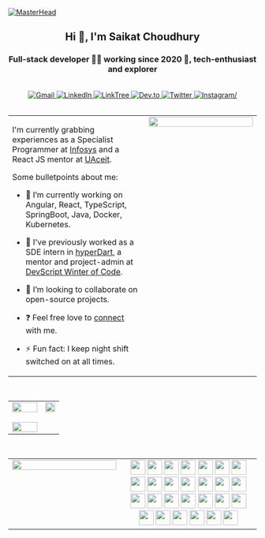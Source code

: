 [![MasterHead](https://visme.co/blog/wp-content/uploads/2019/10/animated-presentation-software-header.gif)]()

<h2 align="center">Hi 👋, I'm Saikat Choudhury</h2>
<h3 align="center">Full-stack developer 👨‍💻 working since 2020 🚀, tech-enthusiast and explorer</h3>

<br/>

<div align="center">
  <a href="mailto:saikat.choudhury.official@gmail.com" target="_blank">
    <img
      src="https://img.shields.io/badge/Gmail-D14836?style=for-the-badge&logo=gmail&logoColor=white"
      alt="Gmail"
    />
  </a>
  <a href="https://www.linkedin.com/in/saikat-c-3b9878110/" target="_blank">
    <img
      src="https://img.shields.io/badge/LinkedIn-0077B5?style=for-the-badge&logo=linkedin&logoColor=white"
      alt="LinkedIn"
    />
  </a>
   <a href="https://linktr.ee/saikat.choudhury" target="_blank">
    <img
      src="https://img.shields.io/badge/linktree-39E09B?style=for-the-badge&logo=linktree&logoColor=white"
      alt="LinkTree"
    />
  </a>
  <a href="https://dev.to/saikat98" target="_blank">
    <img
      src="https://img.shields.io/badge/dev.to-0A0A0A?style=for-the-badge&logo=devdotto&logoColor=white"
      alt="Dev.to"
    />
  </a>
  <a href="https://twitter.com/Saikat_c03" target="_blank">
    <img
      src="https://img.shields.io/badge/Twitter-1DA1F2?style=for-the-badge&logo=twitter&logoColor=white"
      alt="Twitter"
    />
  </a>
  <a href="https://instagram.com/saikat__choudhury" target="_blank">
    <img src="https://img.shields.io/badge/Instagram-E4405F?style=for-the-badge&logo=instagram&logoColor=white" alt=Instagram/>
  </a>  
</div>

<br/>


<table><tr><td valign="top" width="55%">
  
I'm currently grabbing experiences as a Specialist Programmer at [Infosys](https://www.infosys.com) and a React JS mentor at [UAceit](https://uaceit.com). 

Some bulletpoints about me:

- 🔭 I’m currently working on Angular, React, TypeScript, SpringBoot, Java, Docker, Kubernetes.

- 🌱 I've previously worked as a SDE intern in [hyperDart](https://hyperdart.com), a mentor and project-admin at [DevScript Winter of Code](https://devscript.tech/woc/). 

- 📱 I’m looking to collaborate on open-source projects.

- ❓ Feel free love to [connect](https://topmate.io/saikat) with me.

- ⚡ Fun fact: I keep night shift switched on at all times.


</td><td valign="top" width="45%">

<div align="center">
<img src="https://miro.medium.com/max/680/0*7Q3yvSIv_t0ioJ-Z.gif" align="center" style="width: 100%" />
</div>  


</td></tr></table>  

<br/>  





<table><tr><td valign="top" width="65%">

<div align="center">
<a target="_blank" href="https://github-readme-stats.vercel.app/api?username=Saikat-98&theme=dracula&show_icons=true&hide_border=true">
    <img width="100%" src="https://github-readme-stats.vercel.app/api?username=Saikat-98&theme=dracula&show_icons=true&hide_border=true"/>
  </a>
<br/>  <br/>
  <a target="_blank" href="https://github-readme-streak-stats.herokuapp.com/?user=Saikat-98&theme=radical&hide_border=true">
   <img width="100%" src="https://github-readme-streak-stats.herokuapp.com/?user=Saikat-98&theme=radical&hide_border=true"/>
  </a>
</div>

</td><td valign="top" width="35%">
<div align="center">
<a target="_blank" href="https://app.daily.dev/Saikat">
    <img src="https://api.daily.dev/devcards/e62924fd5807455791f6aff36a7bf54b.png?r=nww" 
         width="100%"/>
</a>
</div>
</td></tr></table>  

<br/>  



<table><tr>
  <td valign="top" width="45%">

<a target="_blank" href="https://github-readme-stats.vercel.app/api/top-langs?username=Saikat-98&theme=bear&layout=compact&hide_border=true">
    <img width="100%" src="https://github-readme-stats.vercel.app/api/top-langs?username=Saikat-98&theme=bear&layout=compact&hide_border=true"/>
</a>

</td>
  
  <td valign="top" width="55%">
<div align="center">
  <img height=30 src="https://cdn.jsdelivr.net/gh/devicons/devicon/icons/angularjs/angularjs-original.svg"/>
  <img height=30 src="https://cdn.jsdelivr.net/gh/devicons/devicon/icons/javascript/javascript-original.svg" />
  <img height=30 src="https://cdn.jsdelivr.net/gh/devicons/devicon/icons/react/react-original.svg" />
  <img height=30 src="https://cdn.jsdelivr.net/gh/devicons/devicon/icons/typescript/typescript-original.svg" />
  <img height=30 src="https://cdn.jsdelivr.net/gh/devicons/devicon/icons/webpack/webpack-original.svg" />
  <img height=30 src="https://cdn.jsdelivr.net/gh/devicons/devicon/icons/nodejs/nodejs-plain-wordmark.svg" />
  <img height=30 src="https://cdn.jsdelivr.net/gh/devicons/devicon/icons/graphql/graphql-plain.svg" />
  <img height=30 src="https://cdn.jsdelivr.net/gh/devicons/devicon/icons/storybook/storybook-original.svg" />
  
  <img height=30 src="https://cdn.jsdelivr.net/gh/devicons/devicon/icons/spring/spring-original.svg" />
  <img height=30 src="https://cdn.jsdelivr.net/gh/devicons/devicon/icons/java/java-original.svg"/>
  <img height=30 src="https://cdn.jsdelivr.net/gh/devicons/devicon/icons/cplusplus/cplusplus-original.svg" />
  <img height=30 src="https://cdn.jsdelivr.net/gh/devicons/devicon/icons/c/c-original.svg" />
  <img height=30 src="https://cdn.jsdelivr.net/gh/devicons/devicon/icons/kotlin/kotlin-original.svg" />
  
  <img height=30 src="https://cdn.jsdelivr.net/gh/devicons/devicon/icons/html5/html5-original.svg" />
  <img height=30 src="https://cdn.jsdelivr.net/gh/devicons/devicon/icons/css3/css3-original.svg" />
  <img height=30 src="https://cdn.jsdelivr.net/gh/devicons/devicon/icons/sass/sass-original.svg" />
  <img height=30 src="https://cdn.jsdelivr.net/gh/devicons/devicon/icons/bootstrap/bootstrap-original.svg" />
  <img height=30 src="https://cdn.jsdelivr.net/gh/devicons/devicon/icons/materialui/materialui-original.svg" />

  <img height=30 src="https://cdn.jsdelivr.net/gh/devicons/devicon/icons/git/git-original.svg" />
  <img height=30 src="https://cdn.jsdelivr.net/gh/devicons/devicon/icons/apachekafka/apachekafka-original.svg" />
  <img height=30 src="https://cdn.jsdelivr.net/gh/devicons/devicon/icons/postgresql/postgresql-original.svg" />
  <img height=30 src="https://cdn.jsdelivr.net/gh/devicons/devicon/icons/mongodb/mongodb-original.svg" />
  <img height=30 src="https://cdn.jsdelivr.net/gh/devicons/devicon/icons/mysql/mysql-original.svg" />
  <img height=30 src="https://cdn.jsdelivr.net/gh/devicons/devicon/icons/firebase/firebase-plain.svg" />
  <img height=30 src="https://cdn.jsdelivr.net/gh/devicons/devicon/icons/redis/redis-original.svg" />
  
  <img height=30 src="https://cdn.jsdelivr.net/gh/devicons/devicon/icons/jenkins/jenkins-plain.svg" />
  <img height=30 src="https://cdn.jsdelivr.net/gh/devicons/devicon/icons/docker/docker-original.svg" />
</div>

</td>
</tr></table>  
